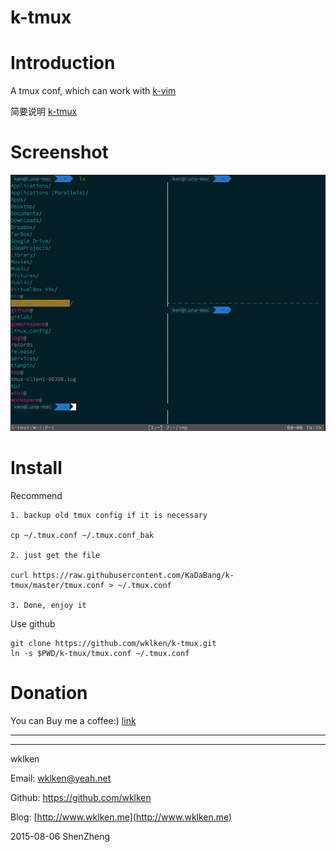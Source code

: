 # k-tmux

# Introduction

A tmux conf, which can work with [k-vim](https://github.com/wklken/k-vim)

简要说明 [k-tmux](http://www.wklken.me/posts/2015/08/06/linux-tmux.html)

# Screenshot

![screenshot](https://raw.githubusercontent.com/wklken/gallery/master/tmux/tmux.png)

# Install

Recommend

```
1. backup old tmux config if it is necessary

cp ~/.tmux.conf ~/.tmux.conf_bak

2. just get the file

curl https://raw.githubusercontent.com/KaDaBang/k-tmux/master/tmux.conf > ~/.tmux.conf

3. Done, enjoy it
```

Use github

```
git clone https://github.com/wklken/k-tmux.git
ln -s $PWD/k-tmux/tmux.conf ~/.tmux.conf
```

# Donation

You can Buy me a coffee:)  [link](http://www.wklken.me/pages/donation.html)


------------------------
------------------------

wklken

Email: wklken@yeah.net

Github: https://github.com/wklken

Blog: [http://www.wklken.me](http://www.wklken.me)

2015-08-06 ShenZheng
